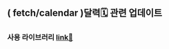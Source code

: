 ## ( fetch/calendar )달력🗓 관련 업데이트
  
  
### 사용 라이브러리 [link🎀](https://www.npmjs.com/package/react-calendar)
